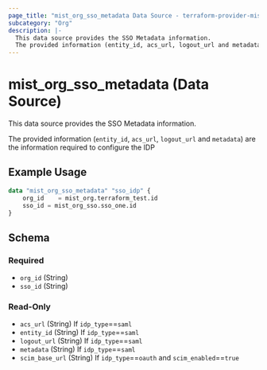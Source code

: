 ```yaml
---
page_title: "mist_org_sso_metadata Data Source - terraform-provider-mist"
subcategory: "Org"
description: |-
  This data source provides the SSO Metadata information.
  The provided information (entity_id, acs_url, logout_url and metadata) are the information required to configure the IDP
---
```


# mist_org_sso_metadata (Data Source)

This data source provides the SSO Metadata information.

The provided information (`entity_id`, `acs_url`, `logout_url` and `metadata`) are the information required to configure the IDP


## Example Usage

```terraform
data "mist_org_sso_metadata" "sso_idp" {
    org_id    = mist_org.terraform_test.id
    sso_id = mist_org_sso.sso_one.id
}
```

<!-- schema generated by tfplugindocs -->
## Schema

### Required

- `org_id` (String)
- `sso_id` (String)

### Read-Only

- `acs_url` (String) If `idp_type`==`saml`
- `entity_id` (String) If `idp_type`==`saml`
- `logout_url` (String) If `idp_type`==`saml`
- `metadata` (String) If `idp_type`==`saml`
- `scim_base_url` (String) If `idp_type`==`oauth` and `scim_enabled`==`true`